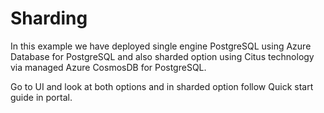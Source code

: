 # Sharding
In this example we have deployed single engine PostgreSQL using Azure Database for PostgreSQL and also sharded option using Citus technology via managed Azure CosmosDB for PostgreSQL.

Go to UI and look at both options and in sharded option follow Quick start guide in portal.
